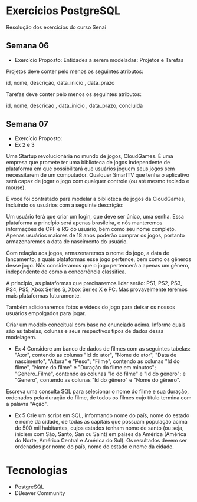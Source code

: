 # Exercícios PostgreSQL

Resolução dos exercícios do curso Senai

## Semana 06

- Exercício Proposto:
  Entidades a serem modeladas: Projetos e Tarefas

Projetos deve conter pelo menos os seguintes atributos:

id, nome, descrição, data_inicio , data_prazo

Tarefas deve conter pelo menos os seguintes atributos:

id, nome, descricao , data_inicio , data_prazo, concluida

## Semana 07

- Exercício Proposto:
- Ex 2 e 3

Uma Startup revolucionária no mundo de jogos, CloudGames. É uma empresa que promete ter uma biblioteca de jogos independente de plataforma em que possibilitará que usuários joguem seus jogos sem necessitarem de um computador. Qualquer SmartTV que tenha o aplicativo será capaz de jogar o jogo com qualquer controle (ou até mesmo teclado e mouse).

E você foi contratado para modelar a biblioteca de jogos da CloudGames, incluindo os usuários com a seguinte descrição:

Um usuário terá que criar um login, que deve ser único, uma senha. Essa plataforma a princípio será apenas brasileira, e nós manteremos informações de CPF e RG do usuário, bem como seu nome completo. Apenas usuários maiores de 18 anos poderão comprar os jogos, portanto armazenaremos a data de nascimento do usuário.

Com relação aos jogos, armazenaremos o nome do jogo, a data de lançamento, a quais plataformas esse jogo pertence, bem como os gêneros desse jogo. Nós consideramos que o jogo pertencerá a apenas um gênero, independente de como a concorrência classifica.

A princípio, as plataformas que precisaremos lidar serão: PS1, PS2, PS3, PS4, PS5, Xbox Series S, Xbox Series X e PC. Mas provavelmente teremos mais plataformas futuramente.

Também adicionaremos fotos e vídeos do jogo para deixar os nossos usuários empolgados para jogar.

Criar um modelo conceitual com base no enunciado acima. Informe quais são as tabelas, colunas e seus respectivos tipos de dados dessa modelagem.

- Ex 4
  Considere um banco de dados de filmes com as seguintes tabelas:
  "Ator", contendo as colunas "Id do ator", "Nome do ator", "Data de nascimento", "Altura" e "Peso";
  "Filme", contendo as colunas "Id do filme", "Nome do filme" e "Duração do filme em minutos";
  "Genero_Filme", contendo as colunas "Id do filme" e "Id do gênero";
  e
  "Genero", contendo as colunas "Id do gênero" e "Nome do gênero".

Escreva uma consulta SQL para selecionar o nome do filme e sua duração, ordenados pela duração do filme, de todos os filmes cujo título termina com a palavra "Ação".

- Ex 5
  Crie um script em SQL, informando nome do país, nome do estado e nome da cidade, de todas as capitais que possuam população acima de 500 mil habitantes, cujos estados tenham nome de santo (ou seja, iniciem com São, Santo, San ou Saint) em países da América (América do Norte, América Central e América do Sul). Os resultados devem ser ordenados por nome do país, nome do estado e nome da cidade.

# Tecnologias

- PostgreSQL
- DBeaver Community
